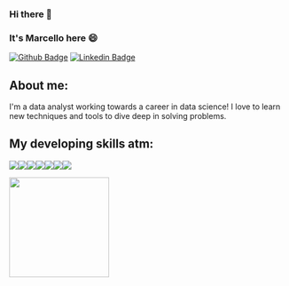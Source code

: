 ### Hi there 👋
### It's Marcello here :smile:

[![Github Badge](https://img.shields.io/badge/-Github-000?style=flat-square&logo=Github&logoColor=white&link=https://github.com/sunaga-m)](https://github.com/sunaga-m)
[![Linkedin Badge](https://img.shields.io/badge/-LinkedIn-blue?style=flat-square&logo=Linkedin&logoColor=white&link=https://www.linkedin.com/in/marcello-sunaga/)](https://www.linkedin.com/in/marcello-sunaga/)

## About me:

I'm a data analyst working towards a career in data science!
I love to learn new techniques and tools to dive deep in solving problems.

## My developing skills atm:

<img src="https://img.shields.io/badge/Python-FFD43B?style=for-the-badge&logo=python&logoColor=blue"/><img src="https://img.shields.io/badge/R-276DC3?style=for-the-badge&logo=r&logoColor=white"/><img src="https://img.shields.io/badge/Google_Cloud-4285F4?style=for-the-badge&logo=google-cloud&logoColor=white"/><img src="https://img.shields.io/badge/PostgreSQL-316192?style=for-the-badge&logo=postgresql&logoColor=white"/><img src="https://img.shields.io/badge/Microsoft_Excel-217346?style=for-the-badge&logo=microsoft-excel&logoColor=white"/><img src="https://img.shields.io/badge/PowerBI-F2C811?style=for-the-badge&logo=Power%20BI&logoColor=white"/><img src="https://img.shields.io/badge/Tableau-E97627?style=for-the-badge&logo=Tableau&logoColor=white"/>   
                                                                                                          
<div>
<img height="180cm" src="https://github-readme-stats.vercel.app/api/top-langs/?username=mssunaga&layout-compact&langs_count-16&theme=darl"/>
</div>
                                                                                                             
                                                                                                             
                                                                                                             
